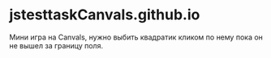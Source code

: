 # jstesttaskCanvals.github.io
Мини игра на Canvals, нужно выбить квадратик кликом по нему пока он не вышел за границу поля.
